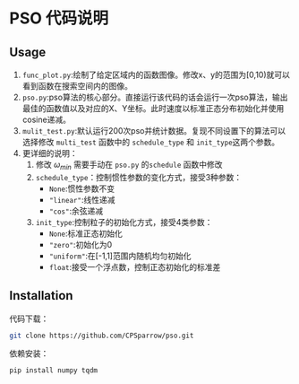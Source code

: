 # PSO 代码说明

## Usage

1. ```func_plot.py```:绘制了给定区域内的函数图像。修改x、y的范围为[0,10)就可以看到函数在搜索空间内的图像。
2. ```pso.py```:pso算法的核心部分。直接运行该代码的话会运行一次pso算法，输出最佳的函数值以及对应的X、Y坐标。此时速度以标准正态分布初始化并使用cosine递减。
3. ```mulit_test.py```:默认运行200次pso并统计数据。复现不同设置下的算法可以选择修改 ```multi_test``` 函数中的 ```schedule_type``` 和 ```init_type```这两个参数。
4. 更详细的说明：
    1. 修改 $\omega_{min}$ 需要手动在 ```pso.py``` 的```schedule``` 函数中修改
   2. ```schedule_type```：控制惯性参数的变化方式，接受3种参数：
       - ```None```:惯性参数不变
       - ```"linear"```:线性递减
       - ```"cos"```:余弦递减
   3. ```init_type```:控制粒子的初始化方式，接受4类参数：
       - ```None```:标准正态初始化
       - ```"zero"```:初始化为0
       - ```"uniform"```:在[-1,1]范围内随机均匀初始化
       - ```float```:接受一个浮点数，控制正态初始化的标准差

## Installation
代码下载：
```bash
git clone https://github.com/CPSparrow/pso.git
```
依赖安装：
```bash
pip install numpy tqdm
```
